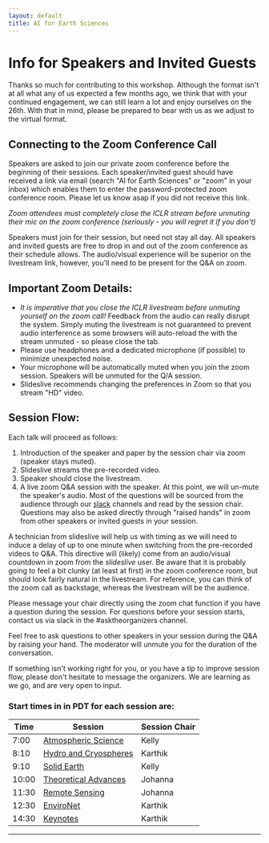 ```yaml
---
layout: default
title: AI for Earth Sciences
---
```


# Info for Speakers and Invited Guests

Thanks so much for contributing to this workshop. Although the format isn't at all what any of us expected a few months ago,  we think that with your continued engagement, we can still learn a lot and enjoy ourselves on the 26th. With that in mind, please be prepared to bear with us as we adjust to the virtual format.  

## Connecting to the Zoom Conference Call  

Speakers are asked to join our private zoom conference before the beginning of their sessions.  Each speaker/invited guest should have received a link via email (search "AI for Earth Sciences" or "zoom" in your inbox) which enables them to enter the password-protected zoom conference room. Please let us know asap if you did not receive this link.  

*Zoom attendees must completely close the ICLR stream before unmuting their mic on the zoom conference (seriously - you will regret it if you don't)*

Speakers must join for their session, but need not stay all day. All speakers and invited guests are free to drop in and out of the zoom conference as their schedule allows. The audio/visual experience will be superior on the livestream link, however, you'll need to be present for the Q&A on zoom. 

## Important Zoom Details:   

- *It is imperative that you close the ICLR livestream before unmuting yourself on the zoom call!* Feedback from the audio can really disrupt the system. Simply muting the livestream is not guaranteed to prevent audio interference as some browsers will auto-reload the with the stream unmuted - so please close the tab. 
- Please use headphones and a dedicated microphone (if possible) to minimize unexpected noise. 
- Your microphone will be automatically muted when you join the zoom session. Speakers will be unmuted for the Q/A session.  
-  Slideslive recommends changing the preferences in Zoom so that you stream "HD" video. 

## Session Flow:  

Each talk will proceed as follows:  

1) Introduction of the speaker and paper by the session chair via zoom (speaker stays muted).  
2) Slideslive streams the pre-recorded video.     
3) Speaker should close the livestream.   
4) A live zoom Q&A session with the speaker. At this point, we will un-mute the speaker's audio. Most of the questions will be sourced from the audience through our [slack](https://join.slack.com/t/ai4earth/shared_invite/zt-e30wpddc-lVNgNthtO_HYQOmR0Id~yQ) channels and read by the session chair. Questions may also be asked directly through "raised hands" in zoom from other speakers or invited guests in your session.  

A technician from slideslive will help us with timing as we will need to induce a delay of up to one minute when switching from the pre-recorded videos to Q&A. This directive will (likely) come from an audio/visual countdown in zoom from the *slideslive* user. Be aware that it is probably going to feel a bit clunky (at least at first) in the zoom conference room, but should look fairly natural in the livestream. For reference, you can think of the zoom call as backstage, whereas the livestream will be the audience.    

Please message your chair directly using the zoom chat function if you have a question during the session. For questions before your session starts, contact us via slack in the #asktheorganizers channel. 

Feel free to ask questions to other speakers in your session during the Q&A by raising your hand. The moderator will unmute you for the duration of the conversation.

If something isn't working right for you, or you have a tip to improve session flow, please don't hesitate to message the organizers. We are learning as we go, and are very open to input. 

### Start times in in PDT for each session are:  

| Time | Session | Session Chair |  
| --- | --- | --- |  
| 7:00 | [Atmospheric Science](http://ai4earthscience.github.io/iclr-2020-workshop/#atmospheric-science) | Kelly |   
| 8:10 | [Hydro and Cryospheres](http://ai4earthscience.github.io/iclr-2020-workshop/#hydro-and-cryospheres) | Karthik |   
| 9:10 | [Solid Earth](http://ai4earthscience.github.io/iclr-2020-workshop/#solid-earth) | Kelly |   
| 10:00 | [Theoretical Advances](http://ai4earthscience.github.io/iclr-2020-workshop/#theoretical-advances) | Johanna |   
| 11:30 | [Remote Sensing](http://ai4earthscience.github.io/iclr-2020-workshop/#remote-sensing) | Johanna |    
| 12:30 | [EnviroNet](http://ai4earthscience.github.io/iclr-2020-workshop/#environet) | Karthik |   
| 14:30 | [Keynotes](http://ai4earthscience.github.io/iclr-2020-workshop/#keynotes) | Karthik |  

---

